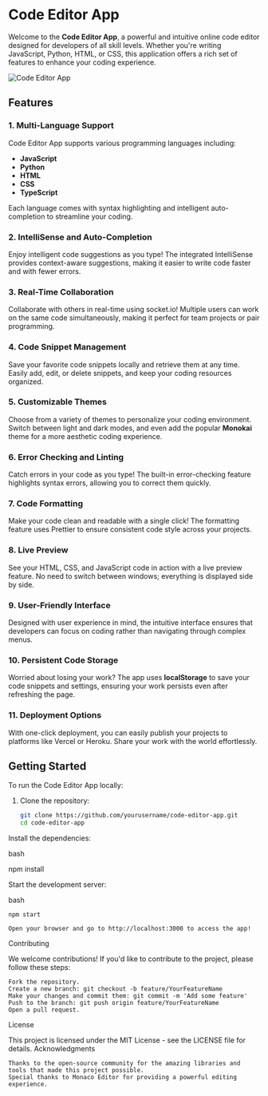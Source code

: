 # Code Editor App

Welcome to the **Code Editor App**, a powerful and intuitive online code editor designed for developers of all skill levels. Whether you're writing JavaScript, Python, HTML, or CSS, this application offers a rich set of features to enhance your coding experience. 

![Code Editor App](path/to/your/image.png) <!-- Replace with an actual image URL -->

## Features

### 1. **Multi-Language Support**
Code Editor App supports various programming languages including:
- **JavaScript**
- **Python**
- **HTML**
- **CSS**
- **TypeScript**
  
Each language comes with syntax highlighting and intelligent auto-completion to streamline your coding.

### 2. **IntelliSense and Auto-Completion**
Enjoy intelligent code suggestions as you type! The integrated IntelliSense provides context-aware suggestions, making it easier to write code faster and with fewer errors.

### 3. **Real-Time Collaboration**
Collaborate with others in real-time using socket.io! Multiple users can work on the same code simultaneously, making it perfect for team projects or pair programming.

### 4. **Code Snippet Management**
Save your favorite code snippets locally and retrieve them at any time. Easily add, edit, or delete snippets, and keep your coding resources organized.

### 5. **Customizable Themes**
Choose from a variety of themes to personalize your coding environment. Switch between light and dark modes, and even add the popular **Monokai** theme for a more aesthetic coding experience.

### 6. **Error Checking and Linting**
Catch errors in your code as you type! The built-in error-checking feature highlights syntax errors, allowing you to correct them quickly.

### 7. **Code Formatting**
Make your code clean and readable with a single click! The formatting feature uses Prettier to ensure consistent code style across your projects.

### 8. **Live Preview**
See your HTML, CSS, and JavaScript code in action with a live preview feature. No need to switch between windows; everything is displayed side by side.

### 9. **User-Friendly Interface**
Designed with user experience in mind, the intuitive interface ensures that developers can focus on coding rather than navigating through complex menus.

### 10. **Persistent Code Storage**
Worried about losing your work? The app uses **localStorage** to save your code snippets and settings, ensuring your work persists even after refreshing the page.

### 11. **Deployment Options**
With one-click deployment, you can easily publish your projects to platforms like Vercel or Heroku. Share your work with the world effortlessly.

## Getting Started

To run the Code Editor App locally:

1. Clone the repository:
   ```bash
   git clone https://github.com/yourusername/code-editor-app.git
   cd code-editor-app
Install the dependencies:

bash

npm install

Start the development server:

bash

    npm start

    Open your browser and go to http://localhost:3000 to access the app!

Contributing

We welcome contributions! If you'd like to contribute to the project, please follow these steps:

    Fork the repository.
    Create a new branch: git checkout -b feature/YourFeatureName
    Make your changes and commit them: git commit -m 'Add some feature'
    Push to the branch: git push origin feature/YourFeatureName
    Open a pull request.

License

This project is licensed under the MIT License - see the LICENSE file for details.
Acknowledgments

    Thanks to the open-source community for the amazing libraries and tools that made this project possible.
    Special thanks to Monaco Editor for providing a powerful editing experience.
